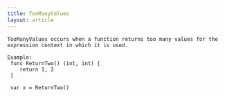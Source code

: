 ```yaml
---
title: TooManyValues
layout: article
---
```

<!-- Copyright 2023 The Go Authors. All rights reserved.
     Use of this source code is governed by a BSD-style
     license that can be found in the LICENSE file. -->

<!-- Code generated by generrordocs.go; DO NOT EDIT. -->

```
TooManyValues occurs when a function returns too many values for the
expression context in which it is used.

Example:
 func ReturnTwo() (int, int) {
 	return 1, 2
 }

 var x = ReturnTwo()
```

